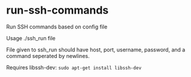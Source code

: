 # run-ssh-commands
Run SSH commands based on config file

Usage ./ssh_run file

File given to ssh_run should have host, port, username, password, and a command seperated by newlines.

Requires libssh-dev: `sudo apt-get install libssh-dev`
